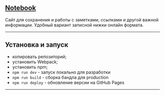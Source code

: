## [Notebook](https://Kventista.github.io/Notebook/)

Сайт для сохранения и работы с заметками, ссылками и другой важной информации.
Удобный вариант записной нижки онлайн формата.
***


## Установка и запуск
* копировать репозиторий;
* установить Webpack;
* установить npm;
* `npm run dev` - запуск локально для разработки
* `npm run build` - сборка бандла для production
* `npm run deploy` - обновление версии на GitHub Pages
***

